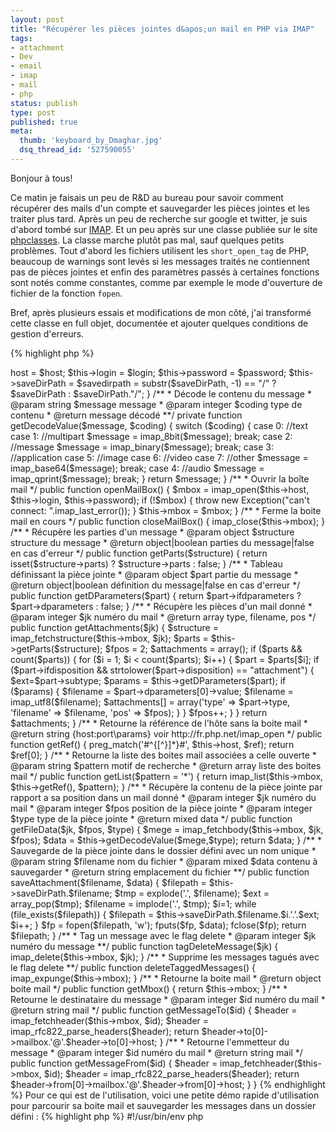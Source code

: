 ```yaml
---
layout: post
title: "Récupérer les pièces jointes d&apos;un mail en PHP via IMAP"
tags:
- attachment
- Dev
- email
- imap
- mail
- php
status: publish
type: post
published: true
meta:
  thumb: 'keyboard_by_Dmaghar.jpg'
  dsq_thread_id: '527590055'
---
```

Bonjour à tous!

Ce matin je faisais un peu de R&amp;D au bureau pour savoir comment récupérer des mails d'un compte et sauvegarder les pièces jointes et les traiter plus tard. Après un peu de recherche sur google et twitter, je suis d'abord tombé sur [IMAP](http://fr.php.net/manual/fr/book.imap.php "IMAP"). Et un peu après sur une classe publiée sur le site [phpclasses](http://www.phpclasses.org/package/2964-PHP-Retrieve-attachments-from-messages-in-a-mailbox.html "PHPClasses"). La classe marche plutôt pas mal, sauf quelques petits problèmes. Tout d'abord les fichiers utilisent les `short_open_tag` de PHP, beaucoup de warnings sont levés si les messages traités ne contiennent pas de pièces jointes et enfin des paramètres passés à certaines fonctions sont notés comme constantes, comme par exemple le mode d'ouverture de fichier de la fonction `fopen`.

Bref, après plusieurs essais et modifications de mon côté, j'ai transformé cette classe en full objet, documentée et ajouter quelques conditions de gestion d'erreurs.

{% highlight php %}
<?php

/**
 * @author Florent Viel
 */
class MailAttachmentManager
{
  /**
   * @var string {host:port\params}BOX voir http://fr.php.net/imap_open
   */
  private $host;

  /**
   * @var string login
   */
  private $login;

  /**
   * @var string password
   */
  private $password;

  /**
   * @var string répertoire de sauvegarde
   */
  private $saveDirPath;

  /**
   * @var object boite mail
   */
  private $mbox;

  /**
   * Constructeur
   * @param string $host {host:port\params}BOX voir http://fr.php.net/imap_open
   * @param string $login
   * @param string $password
   * @param string $saveDirPath chemin de sauvegarde des pièces jointes
   */
  public function __construct($host, $login, $password, $saveDirPath = './')
  {
    $this->host = $host;
    $this->login = $login;
    $this->password = $password;
    $this->saveDirPath = $savedirpath = substr($saveDirPath, -1) == "/" ? $saveDirPath : $saveDirPath."/";
  }

  /**
   * Décode le contenu du message
   * @param string $message message
   * @param integer $coding type de contenu
   * @return message décodé
   **/
  private function getDecodeValue($message, $coding)
  {
    switch ($coding) {
      case 0: //text
      case 1: //multipart
        $message = imap_8bit($message);
        break;
      case 2: //message
        $message = imap_binary($message);
        break;
      case 3: //application
      case 5: //image
      case 6: //video
      case 7: //other
        $message = imap_base64($message);
        break;
      case 4: //audio
        $message = imap_qprint($message);
        break;
    }

    return $message;
  }

  /**
   * Ouvrir la boîte mail
   */
  public function openMailBox()
  {
    $mbox = imap_open($this->host, $this->login, $this->password);
    if (!$mbox) {
      throw new Exception("can't connect: ".imap_last_error());
    }

    $this->mbox = $mbox;
  }

  /**
   * Ferme la boite mail en cours
   */
  public function closeMailBox()
  {
    imap_close($this->mbox);
  }

  /**
   * Récupère les parties d'un message
   * @param object $structure structure du message
   * @return object|boolean parties du message|false en cas d'erreur
   */
  public function getParts($structure)
  {
    return isset($structure->parts) ? $structure->parts : false;
  }

  /**
   * Tableau définissant la pièce jointe
   * @param object $part partie du message
   * @return object|boolean définition du message|false en cas d'erreur
   */
  public function getDParameters($part)
  {
    return $part->ifdparameters ? $part->dparameters : false;
  }

  /**
   * Récupère les pièces d'un mail donné
   * @param integer $jk numéro du mail
   * @return array type, filename, pos
   */
  public function getAttachments($jk)
  {
    $structure = imap_fetchstructure($this->mbox, $jk);
    $parts = $this->getParts($structure);
    $fpos = 2;
    $attachments = array();

    if ($parts && count($parts)) {
      for ($i = 1; $i < count($parts); $i++) {
        $part = $parts[$i];

        if ($part->ifdisposition && strtolower($part->disposition) == "attachment") {
          $ext=$part->subtype;
          $params = $this->getDParameters($part);

          if ($params) {
            $filename = $part->dparameters[0]->value;
            $filename = imap_utf8($filename);
            $attachments[] = array('type' => $part->type, 'filename' => $filename, 'pos' => $fpos);
          }
        }
        $fpos++;
      }
    }

    return $attachments;
  }

  /**
   * Retourne la référence de l'hôte sans la boite mail
   * @return string {host:port\params} voir http://fr.php.net/imap_open
   */
  public function getRef()
  {
    preg_match('#^{[^}]*}#', $this->host, $ref);
    return $ref[0];
  }

  /**
   * Retourne la liste des boites mail associées a celle ouverte
   * @param string $pattern motif de recherche
   * @return array liste des boites mail
   */
  public function getList($pattern = '*')
  {
    return imap_list($this->mbox, $this->getRef(), $pattern);
  }

  /**
   * Récupère la contenu de la pièce jointe par rapport a sa position dans un mail donné
   * @param integer $jk numéro du mail
   * @param integer $fpos position de la pièce jointe
   * @param integer $type type de la pièce jointe
   * @return mixed data
   */
  public function getFileData($jk, $fpos, $type)
  {
    $mege = imap_fetchbody($this->mbox, $jk, $fpos);
    $data = $this->getDecodeValue($mege,$type);

    return $data;
  }

  /**
   * Sauvegarde de la pièce jointe dans le dossier défini avec un nom unique
   * @param string $filename nom du fichier
   * @param mixed $data contenu à sauvegarder
   * @return string emplacement du fichier
   **/
  public function saveAttachment($filename, $data)
  {
    $filepath = $this->saveDirPath.$filename;
    $tmp = explode('.', $filename);
    $ext = array_pop($tmp);
    $filename = implode('.', $tmp);
    $i=1;

    while (file_exists($filepath)) {
      $filepath = $this->saveDirPath.$filename.$i.'.'.$ext;
      $i++;
    }

    $fp = fopen($filepath, 'w');
    fputs($fp, $data);
    fclose($fp);

    return $filepath;
  }

  /**
   * Tag un message avec le flag delete
   * @param integer $jk numéro du message
   **/
  public function tagDeleteMessage($jk)
  {
    imap_delete($this->mbox, $jk);
  }

  /**
   * Supprime les messages tagués avec le flag delete
   **/
  public function deleteTaggedMessages()
  {
    imap_expunge($this->mbox);
  }

  /**
   * Retourne la boite mail
   * @return object boite mail
   */
  public function getMbox()
  {
    return $this->mbox;
  }

  /**
   * Retourne le destinataire du message
   * @param integer $id numéro du mail
   * @return string mail
   */
  public function getMessageTo($id)
  {
    $header = imap_fetchheader($this->mbox, $id);
    $header = imap_rfc822_parse_headers($header);
    return $header->to[0]->mailbox.'@'.$header->to[0]->host;
  }

  /**
   * Retourne l'emmetteur du message
   * @param integer $id numéro du mail
   * @return string mail
   */
  public function getMessageFrom($id)
  {
    $header = imap_fetchheader($this->mbox, $id);
    $header = imap_rfc822_parse_headers($header);
    return $header->from[0]->mailbox.'@'.$header->from[0]->host;
  }
}
{% endhighlight %}

Pour ce qui est de l'utilisation, voici une petite démo rapide d'utilisation pour parcourir sa boite mail et sauvegarder les messages dans un dossier défini :

{% highlight php %}
#!/usr/bin/env php
<?php
require_once("attachmentread.class.php");
$host="{host:port/params}BOX"; // voir http://fr.php.net/imap_open
$login=""; //imap login
$password=""; //imap password
$savedirpath="./" ; // attachement will save in same directory where scripts run othrwise give abs path
$jk=new MailAttachmentManager($host, $login, $password, $savedirpath); // Creating instance of class####
{% endhighlight %}

N'hésitez pas a commenter ou faire des suggestions par rapport au code. Prochaine étape trouver un moyen de sécuriser la boite mail qui va recevoir les pièces jointes pour les attacher à un utilisateur d'un site. Un peu comme Flickr qui permet d'ajouter des photos à son stream par mail.

Bon appétit!
